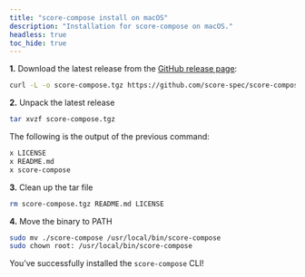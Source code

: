 ```yaml
---
title: "score-compose install on macOS"
description: "Installation for score-compose on macOS."
headless: true
toc_hide: true
---
```


**1.** Download the latest release from the [GitHub release page](https://github.com/score-spec/score-compose/releases):

```bash
curl -L -o score-compose.tgz https://github.com/score-spec/score-compose/releases/download/<x.y.z>/score-compose_<x.y.z>_<os_system>.tar.gz
```

**2.** Unpack the latest release

```bash
tar xvzf score-compose.tgz
```

The following is the output of the previous command:

```bash
x LICENSE
x README.md
x score-compose
```

**3.** Clean up the tar file

```bash
rm score-compose.tgz README.md LICENSE
```

**4.** Move the binary to PATH

```bash
sudo mv ./score-compose /usr/local/bin/score-compose
sudo chown root: /usr/local/bin/score-compose
```

You’ve successfully installed the `score-compose` CLI!
